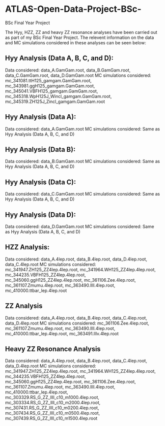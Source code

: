 # ATLAS-Open-Data-Project-BSc-
BSc Final Year Project

The Hyy, HZZ, ZZ and heavy ZZ resonance analyses have been carried out as part of my BSc Final Year Project. The relevent information on the data and MC simulations considered in these analyses can be seen below:

## Hyy Analysis (Data A, B, C, and D):

Data considered: data_A.GamGam.root, data_B.GamGam.root, data_C.GamGam.root, data_D.GamGam.root 
MC simulations considered: mc_341081.ttH125_gamgam.GamGam.root, mc_343981.ggH125_gamgam.GamGam.root, mc_345041.VBFH125_gamgam.GamGam.root, mc_345318.WpH125J_Wincl_gamgam.GamGam.root, mc_345319.ZH125J_Zincl_gamgam.GamGam.root 

## Hyy Analysis (Data A):

Data considered: data_A.GamGam.root
MC simulations considered: Same as Hyy Analysis (Data A, B, C, and D)

## Hyy Analysis (Data B):

Data considered: data_B.GamGam.root
MC simulations considered: Same as Hyy Analysis (Data A, B, C, and D)

## Hyy Analysis (Data C):

Data considered: data_C.GamGam.root
MC simulations considered: Same as Hyy Analysis (Data A, B, C, and D)

## Hyy Analysis (Data D):

Data considered: data_D.GamGam.root
MC simulations considered: Same as Hyy Analysis (Data A, B, C, and D)

## HZZ Analysis:

Data considered: data_A.4lep.root, data_B.4lep.root, data_D.4lep.root, data_C.4lep.root
MC simulations considered: mc_341947.ZH125_ZZ4lep.4lep.root, mc_341964.WH125_ZZ4lep.4lep.root, mc_344235.VBFH125_ZZ4lep.4lep.root, mc_345060.ggH125_ZZ4lep.4lep.root, mc_361106.Zee.4lep.root, mc_361107.Zmumu.4lep.root, mc_363490.llll.4lep.root, mc_410000.ttbar_lep.4lep.root 

## ZZ Analysis

Data considered: data_A.4lep.root, data_B.4lep.root, data_C.4lep.root, data_D.4lep.root
MC simulations considered: mc_361106.Zee.4lep.root, mc_361107.Zmumu.4lep.root, mc_363490.llll.4lep.root, mc_410000.ttbar_lep.4lep.root, mc_363491.lllv.4lep.root

## Heavy ZZ Resonance Analysis 

Data considered: data_A.4lep.root, data_B.4lep.root, data_C.4lep.root, data_D.4lep.root
MC simulations considered: mc_341947.ZH125_ZZ4lep.4lep.root, mc_341964.WH125_ZZ4lep.4lep.root, mc_344235.VBFH125_ZZ4lep.4lep.root, mc_345060.ggH125_ZZ4lep.4lep.root, mc_361106.Zee.4lep.root, mc_361107.Zmumu.4lep.root, mc_363490.llll.4lep.root, mc_410000.ttbar_lep.4lep.root, mc_303329.RS_G_ZZ_llll_c10_m1000.4lep.root, mc_303334.RS_G_ZZ_llll_c10_m2000.4lep.root, mc_307431.RS_G_ZZ_llll_c10_m0200.4lep.root, mc_307434.RS_G_ZZ_llll_c10_m0500.4lep.root, mc_307439.RS_G_ZZ_llll_c10_m1500.4lep.root
